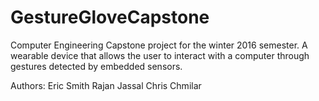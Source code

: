 # GestureGloveCapstone
Computer Engineering Capstone project for the winter 2016 semester. A wearable device that allows the user to interact with a computer through gestures detected by embedded sensors.

Authors: 
Eric Smith
Rajan Jassal
Chris Chmilar
